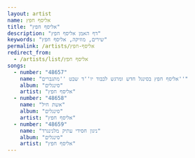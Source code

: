 ```yaml
---
layout: artist
name: אליסף חפץ
title: "אליסף חפץ"
description: "דף האמן אליסף חפץ"
keywords: "שירים, מוזיקה, אליסף חפץ"
permalink: /artists/אליסף-חפץ
redirect_from:
  - /artists/list/אליסף חפץ
songs:
  - number: "48657"
    name: "אליסף חפץ בסינגל חדש ומרגש לכבוד יו''ד שבט ''מתגברים''"
    album: "סינגלים"
    artist: "אליסף חפץ"
  - number: "48658"
    name: "אשת חיל"
    album: "סינגלים"
    artist: "אליסף חפץ"
  - number: "48659"
    name: "ניגון חסידי עתיק מלנינגרד"
    album: "סינגלים"
    artist: "אליסף חפץ"
---
```

